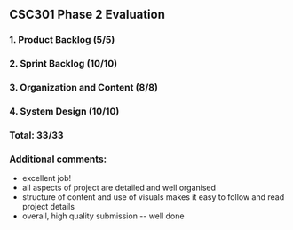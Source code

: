 ## CSC301 Phase 2 Evaluation ##

### 1. Product Backlog (5/5) ###

### 2. Sprint Backlog (10/10) ###

### 3. Organization and Content (8/8) ###

### 4. System Design (10/10) ###

### Total: 33/33 ###

### Additional comments: ###
   * excellent job!
   * all aspects of project are detailed and well organised
   * structure of content and use of visuals makes it easy to follow and read project details
   * overall, high quality submission -- well done